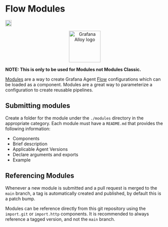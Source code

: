 # Flow Modules

<!-- markdownlint-disable MD033 -->
<a href="https://grafana.com">
  <img height="20" src="https://img.shields.io/badge/grafana-%23F46800.svg?style=for-the-badge&logo=grafana&logoColor=white" alt="Grafana" />
</a>

<p align="center">
    <img src="docs/sources/assets/logo_alloy_light.svg#gh-dark-mode-only" alt="Grafana Alloy logo" height="100px">
</p>

**NOTE: This is only to be used for Modules not Modules Classic.**

[Modules](https://grafana.com/docs/agent/latest/flow/concepts/modules/) are a way to create Grafana Agent [Flow](https://grafana.com/docs/agent/latest/flow/) configurations which can be loaded as a component. Modules are a great way to parameterize a configuration to create reusable pipelines.

## Submitting modules

Create a folder for the module under the `./modules` directory in the appropriate category. Each module must have a `README.md` that provides the following information:

-   Components
-   Brief description
-   Applicable Agent Versions
-   Declare arguments and exports
-   Example

## Referencing Modules

Whenever a new module is submitted and a pull request is merged to the `main` branch, a tag is automatically created and published, by default this is a patch bump.

Modules can be reference directly from this git repository using the `import.git` or `import.http` components.  It is recommended to always reference a tagged version, and not the `main` branch.
